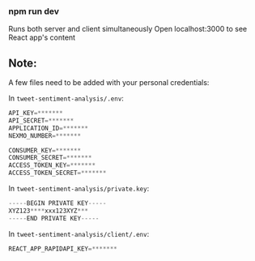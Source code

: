 ### npm run dev
Runs both server and client simultaneously
Open localhost:3000 to see React app's content


## Note:    
A few files need to be added with your personal credentials:

In `tweet-sentiment-analysis/.env`:       
```javascript
API_KEY=*******      
API_SECRET=*******    
APPLICATION_ID=*******    
NEXMO_NUMBER=*******    

CONSUMER_KEY=*******     
CONSUMER_SECRET=*******     
ACCESS_TOKEN_KEY=*******    
ACCESS_TOKEN_SECRET=*******      
```

In `tweet-sentiment-analysis/private.key`:
```javascript      
-----BEGIN PRIVATE KEY-----     
XYZ123****xxx123XYZ***    
-----END PRIVATE KEY-----       
```

In `tweet-sentiment-analysis/client/.env`:    
```javascript
REACT_APP_RAPIDAPI_KEY=*******         
```
